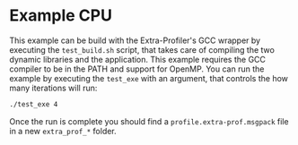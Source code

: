 Example CPU
===========
This example can be build with the Extra-Profiler's GCC wrapper by executing the `test_build.sh` script, that takes care of compiling the two dynamic libraries and the application. This example requires the GCC compiler to be in the PATH and support for OpenMP. You can run the example by executing the `test_exe` with an argument, that controls the how many iterations will run:

```sh
./test_exe 4
```

Once the run is complete you should find a `profile.extra-prof.msgpack` file in a new `extra_prof_*` folder.